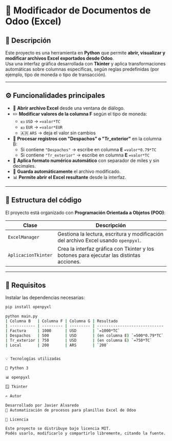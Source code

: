 # 🧾 Modificador de Documentos de Odoo (Excel)

## 📖 Descripción
Este proyecto es una herramienta en **Python** que permite **abrir, visualizar y modificar archivos Excel exportados desde Odoo**.  
Usa una interfaz gráfica desarrollada con **Tkinter** y aplica transformaciones automáticas sobre columnas específicas, según reglas predefinidas (por ejemplo, tipo de moneda o tipo de transacción).

---

## ⚙️ Funcionalidades principales

- 📂 **Abrir archivo Excel** desde una ventana de diálogo.  
- ✏️ **Modificar valores de la columna F** según el tipo de moneda:
  - 💵 `USD` → `=valor*TC`
  - 💶 `EUR` → `=valor*EUR`
  - 🇦🇷 `ARS` → deja el valor sin cambios  
- 💼 **Procesar registros con "Despachos" o "Tr_exterior"** en la columna B:
  - Si contiene `"Despachos"` → escribe en columna **E** `=valor*0.79*TC`
  - Si contiene `"Tr_exterior"` → escribe en columna **E** `=valor*TC`
- 🎨 **Aplica formato numérico automático** con separador de miles y sin decimales.  
- 💾 **Guarda automáticamente** el archivo modificado.  
- 📊 **Permite abrir el Excel resultante** desde la interfaz.

---

## 🧩 Estructura del código

El proyecto está organizado con **Programación Orientada a Objetos (POO)**:

| Clase | Descripción |
|-------|--------------|
| `ExcelManager` | Gestiona la lectura, escritura y modificación del archivo Excel usando `openpyxl`. |
| `AplicacionTkinter` | Crea la interfaz gráfica con Tkinter y los botones para ejecutar las distintas acciones. |

---

## 🚀 Requisitos

Instalar las dependencias necesarias:

```bash
pip install openpyxl

python main.py
| Columna B   | Columna F | Columna G | Resultado                     |
| ----------- | --------- | --------- | ----------------------------- |
| Factura     | 1000      | USD       | `=1000*TC`                    |
| Despachos   | 500       | USD       | (en columna E) `=500*0.79*TC` |
| Tr_exterior | 750       | USD       | (en columna E) `=750*TC`      |
| Local       | 200       | ARS       | `200`                         |


💡 Tecnologías utilizadas

🐍 Python 3

📊 openpyxl

🪟 Tkinter

✍️ Autor

Desarrollado por Javier Alvaredo
💼 Automatización de procesos para planillas Excel de Odoo

🧠 Licencia

Este proyecto se distribuye bajo licencia MIT.
Podés usarlo, modificarlo y compartirlo libremente, citando la fuente.